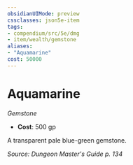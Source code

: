 ```yaml
---
obsidianUIMode: preview
cssclasses: json5e-item
tags:
- compendium/src/5e/dmg
- item/wealth/gemstone
aliases: 
- "Aquamarine"
cost: 50000
---
```

# Aquamarine
*Gemstone*  

- **Cost**: 500 gp

A transparent pale blue-green gemstone.

*Source: Dungeon Master's Guide p. 134*